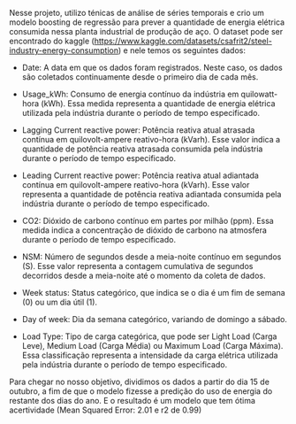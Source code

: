 Nesse projeto, utilizo ténicas de análise de séries temporais e crio um modelo boosting de regressão para
prever a quantidade de energia elétrica consumida nessa planta industrial de produção de aço.
O dataset pode ser encontrado do kaggle (https://www.kaggle.com/datasets/csafrit2/steel-industry-energy-consumption) e nele temos 
os seguintes dados:

- Date: A data em que os dados foram registrados. Neste caso, os dados são coletados continuamente desde o primeiro dia de cada mês.

- Usage_kWh: Consumo de energia contínuo da indústria em quilowatt-hora (kWh). Essa medida representa a quantidade de energia elétrica utilizada pela indústria durante o período de tempo especificado.

- Lagging Current reactive power: Potência reativa atual atrasada contínua em quilovolt-ampere reativo-hora (kVarh). Esse valor indica a quantidade de potência reativa atrasada consumida pela indústria durante o período de tempo especificado.

- Leading Current reactive power: Potência reativa atual adiantada contínua em quilovolt-ampere reativo-hora (kVarh). Esse valor representa a quantidade de potência reativa adiantada consumida pela indústria durante o período de tempo especificado.

- CO2: Dióxido de carbono contínuo em partes por milhão (ppm). Essa medida indica a concentração de dióxido de carbono na atmosfera durante o período de tempo especificado.

- NSM: Número de segundos desde a meia-noite contínuo em segundos (S). Esse valor representa a contagem cumulativa de segundos decorridos desde a meia-noite até o momento da coleta de dados.

- Week status: Status categórico, que indica se o dia é um fim de semana (0) ou um dia útil (1).

- Day of week: Dia da semana categórico, variando de domingo a sábado.

- Load Type: Tipo de carga categórica, que pode ser Light Load (Carga Leve), Medium Load (Carga Média) ou Maximum Load (Carga Máxima). Essa classificação representa a intensidade da carga elétrica utilizada pela indústria durante o período de tempo especificado.


Para chegar no nosso objetivo, dividimos os dados a partir do dia 15 de outubro, a fim de que o modelo fizesse a predição do uso de energia do restante dos dias do ano. 
E o resultado é um modelo que tem ótima acertividade (Mean Squared Error: 2.01 e r2 de 0.99)
